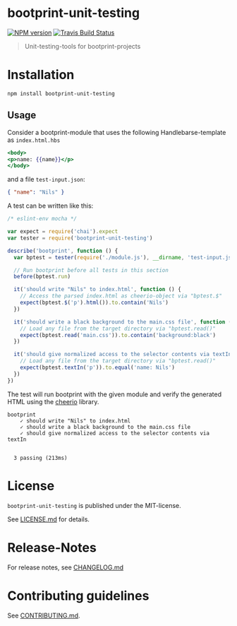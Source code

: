# bootprint-unit-testing 

[![NPM version](https://badge.fury.io/js/bootprint-unit-testing.svg)](http://badge.fury.io/js/bootprint-unit-testing)
[![Travis Build Status](https://travis-ci.org/bootprint/bootprint-unit-testing.svg?branch=master)](https://travis-ci.org/bootprint/bootprint-unit-testing)


> Unit-testing-tools for bootprint-projects


# Installation

```
npm install bootprint-unit-testing
```

## Usage

Consider a bootprint-module that uses the following Handlebarse-template as `index.html.hbs`

```hbs
<body>
<p>name: {{name}}</p>
</body>
```


and a file `test-input.json`:

```json
{ "name": "Nils" }
```


A test can be written like this: 

```js
/* eslint-env mocha */

var expect = require('chai').expect
var tester = require('bootprint-unit-testing')

describe('bootprint', function () {
  var bptest = tester(require('./module.js'), __dirname, 'test-input.json')

  // Run bootprint before all tests in this section
  before(bptest.run)

  it('should write "Nils" to index.html', function () {
    // Access the parsed index.html as cheerio-object via "bptest.$"
    expect(bptest.$('p').html()).to.contain('Nils')
  })

  it('should write a black background to the main.css file', function () {
    // Load any file from the target directory via "bptest.read()"
    expect(bptest.read('main.css')).to.contain('background:black')
  })

  it('should give normalized access to the selector contents via textIn', function () {
    // Load any file from the target directory via "bptest.read()"
    expect(bptest.textIn('p')).to.equal('name: Nils')
  })
})
```

The test will run bootprint with the given module and verify the generated HTML 
using the [cheerio](https://npmjs.com/package/cheerio) library.

```
bootprint
    ✓ should write "Nils" to index.html
    ✓ should write a black background to the main.css file
    ✓ should give normalized access to the selector contents via textIn


  3 passing (213ms)
```



# License

`bootprint-unit-testing` is published under the MIT-license.

See [LICENSE.md](LICENSE.md) for details.


# Release-Notes
 
For release notes, see [CHANGELOG.md](CHANGELOG.md)
 
# Contributing guidelines

See [CONTRIBUTING.md](CONTRIBUTING.md).